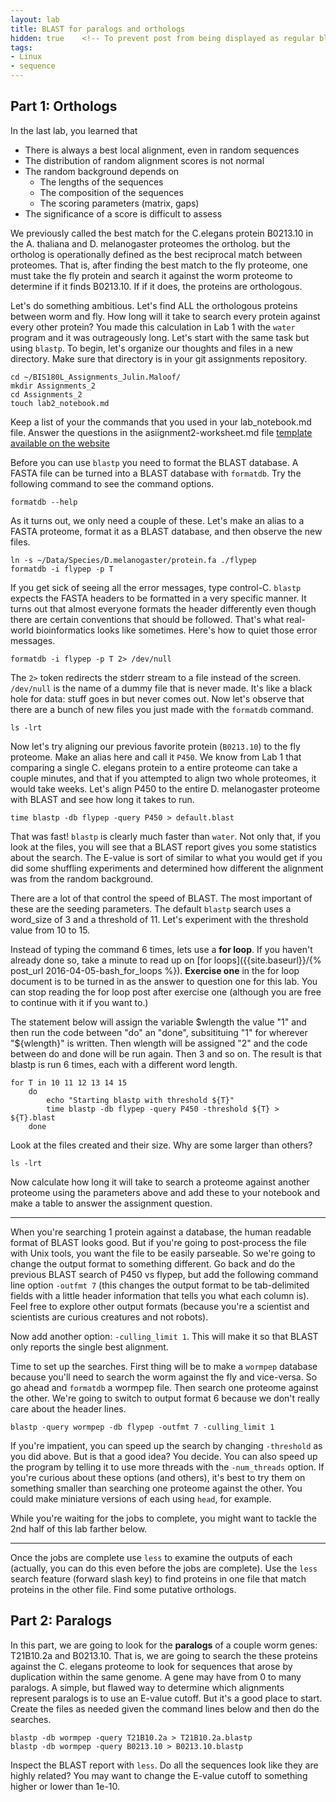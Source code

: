 ```yaml
---
layout: lab
title: BLAST for paralogs and orthologs
hidden: true    <!-- To prevent post from being displayed as regular blog post -->
tags:
- Linux
- sequence
---
```



## Part 1: Orthologs ##

In the last lab, you learned that

* There is always a best local alignment, even in random sequences
* The distribution of random alignment scores is not normal
* The random background depends on
	* The lengths of the sequences
	* The composition of the sequences
	* The scoring parameters (matrix, gaps)
* The significance of a score is difficult to assess

We previously called the best match for the C.elegans protein B0213.10 in the A. thaliana and D.
melanogaster proteomes the ortholog. but the ortholog is operationally
defined as the best reciprocal match between proteomes. That is, after
finding the best match to the fly proteome, one must take the fly protein
and search it against the worm proteome to determine if it finds
B0213.10. If if it does, the proteins are orthologous.

Let's do something ambitious. Let's find ALL the orthologous proteins
between worm and fly. How long will it take to search every protein
against every other protein? You made this calculation in Lab 1 with the
`water` program and it was outrageously long. Let's start with the same
task but using `blastp`. To begin, let's organize our thoughts and files
in a new directory.  Make sure that directory is in your git assignments repository.

	cd ~/BIS180L_Assignments_Julin.Maloof/
	mkdir Assignments_2
	cd Assignments_2
	touch lab2_notebook.md

Keep a list of your the commands that you used in your lab_notebook.md file.  Answer the questions in the asiignment2-worksheet.md file [template available on the website]( {{site.baseurl}}/Assignments/assignment2-worksheet.md)

Before you can use `blastp` you need to format the BLAST database. A
FASTA file can be turned into a BLAST database with `formatdb`. Try the
following command to see the command options.

	formatdb --help

As it turns out, we only need a couple of these. Let's make an alias to
a FASTA proteome, format it as a BLAST database, and then observe the
new files.

	ln -s ~/Data/Species/D.melanogaster/protein.fa ./flypep
	formatdb -i flypep -p T

If you get sick of seeing all the error messages, type control-C.
`blastp` expects the FASTA headers to be formatted in a very specific
manner. It turns out that almost everyone formats the header differently
even though there are certain conventions that should be followed.
That's what real-world bioinformatics looks like sometimes. Here's how
to quiet those error messages.

	formatdb -i flypep -p T 2> /dev/null

The `2>` token redirects the stderr stream to a file instead of the
screen. `/dev/null` is the name of a dummy file that is never made. It's
like a black hole for data: stuff goes in but never comes out. Now let's
observe that there are a bunch of new files you just made with the
`formatdb` command.

	ls -lrt

Now let's try aligning our previous favorite protein (`B0213.10`) to the
fly proteome. Make an alias here and call it `P450`. We know from Lab 1
that comparing a single C. elegans protein to a entire proteome can take
a couple minutes, and that if you attempted to align two whole
proteomes, it would take weeks. Let's align P450 to the entire D.
melanogaster proteome with BLAST and see how long it takes to run.

	time blastp -db flypep -query P450 > default.blast

That was fast! `blastp` is clearly much faster than `water`. Not only
that, if you look at the files, you will see that a BLAST report gives
you some statistics about the search. The E-value is sort of similar to
what you would get if you did some shuffling experiments and determined
how different the alignment was from the random background.

There are a lot of that control the speed of BLAST. The most important
of these are the seeding parameters. The default `blastp` search uses a
word_size of 3 and a threshold of 11. Let's experiment with the
threshold value from 10 to 15.

Instead of typing the command 6 times, lets use a __for loop__.   If you haven't already done so, take a minute to read up on [for loops]({{site.baseurl}}/{% post_url 2016-04-05-bash_for_loops %}).  __Exercise one__ in the for loop document is to be turned in as the answer to question one for this lab.  You can stop reading the for loop post after exercise one (although you are free to continue with it if you want to.)

The statement below will assign the variable $wlength the value "1" and then run the code between "do" an "done", subsitituing "1" for wherever "${wlength}" is written.  Then wlength will be assigned "2" and the code between do and done will be run again.  Then 3 and so on.  The result is that blastp is run 6 times, each with a different word length.

    for T in 10 11 12 13 14 15
        do
            echo "Starting blastp with threshold ${T}"
            time blastp -db flypep -query P450 -threshold ${T} > ${T}.blast
        done

Look at the files created and their size. Why are some larger than others?

    ls -lrt

Now calculate how long it will take to search a proteome against another
proteome using the parameters above and add these to your notebook and make a table to answer the assignment question.

---------------------------------------------------------------------------

When you're searching 1 protein against a database, the human readable
format of BLAST looks good. But if you're going to post-process the file
with Unix tools, you want the file to be easily parseable. So we're
going to change the output format to something different. Go back and do
the previous BLAST search of P450 vs flypep, but add the following
command line option `-outfmt 7` (this changes the output format to be
tab-delimited fields with a little header information that tells you
what each column is). Feel free to explore other output formats (because
you're a scientist and scientists are curious creatures and not robots).

Now add another option: `-culling_limit 1`. This will make it so that
BLAST only reports the single best alignment.

Time to set up the searches. First thing will be to make a `wormpep`
database because you'll need to search the worm against the fly and
vice-versa. So go ahead and `formatdb` a wormpep file. Then search one
proteome against the other. We're going to switch to output format 6
because we don't really care about the header lines.

	blastp -query wormpep -db flypep -outfmt 7 -culling_limit 1

If you're impatient, you can speed up the search by changing
`-threshold` as you did above. But is that a good idea? You decide. You
can also speed up the program by telling it to use more threads with the
`-num_threads` option. If you're curious about these options (and
others), it's best to try them on something smaller than searching one
proteome against the other. You could make miniature versions of each
using `head`, for example.


While you're waiting for the jobs to complete, you might want to tackle
the 2nd half of this lab farther below.

-------------------------------------------------------------------------

Once the jobs are complete use `less` to examine the outputs of each
(actually, you can do this even before the jobs are complete). Use the
`less` search feature (forward slash key) to find proteins in one file
that match proteins in the other file. Find some putative orthologs.

## Part 2: Paralogs

In this part, we are going to look for the **paralogs** of a couple worm
genes: T21B10.2a and B0213.10. That is, we are going to search the these
proteins against the C. elegans proteome to look for sequences that
arose by duplication within the same genome. A gene may have from 0 to
many paralogs. A simple, but flawed way to determine which alignments
represent paralogs is to use an E-value cutoff. But it's a good place to
start. Create the files as needed given the command lines below and then
do the searches.

	blastp -db wormpep -query T21B10.2a > T21B10.2a.blastp
	blastp -db wormpep -query B0213.10 > B0213.10.blastp

Inspect the BLAST report with `less`. Do all the sequences look like
they are highly related? You may want to change the E-value cutoff to
something higher or lower than 1e-10.
